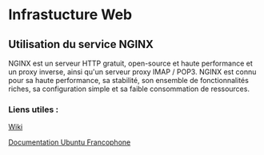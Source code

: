 # Infrastucture Web

## Utilisation du service NGINX

NGINX est un serveur HTTP gratuit, open-source et haute performance et un proxy inverse, ainsi qu'un serveur proxy IMAP / POP3. 
NGINX est connu pour sa haute performance, sa stabilité, son ensemble de fonctionnalités riches, sa configuration simple et sa faible consommation de ressources.

### Liens utiles :

[Wiki](https://www.nginx.com/resources/wiki/)

[Documentation Ubuntu Francophone](https://doc.ubuntu-fr.org/nginx)
